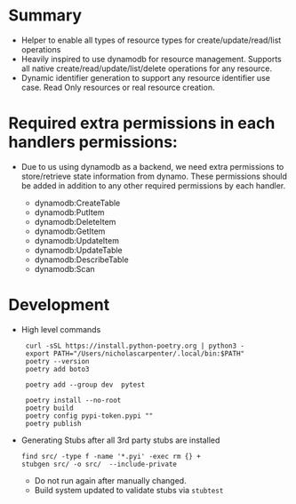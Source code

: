 # Summary
- Helper to enable all types of resource types for create/update/read/list operations
- Heavily inspired to use dynamodb for resource management.  Supports all native create/read/update/list/delete operations for any resource.
- Dynamic identifier generation to support any resource identifier use case.  Read Only resources or real resource creation.

# Required extra permissions in each handlers permissions:
- Due to us using dynamodb as a backend, we need extra permissions to store/retrieve state information from dynamo.  These permissions should be added in addition to any other required permissions by each handler.

  - dynamodb:CreateTable
  - dynamodb:PutItem
  - dynamodb:DeleteItem
  - dynamodb:GetItem
  - dynamodb:UpdateItem
  - dynamodb:UpdateTable
  - dynamodb:DescribeTable
  - dynamodb:Scan


# Development
- High level commands
   ```
    curl -sSL https://install.python-poetry.org | python3 -
    export PATH="/Users/nicholascarpenter/.local/bin:$PATH"
    poetry --version
    poetry add boto3
  
    poetry add --group dev  pytest
  
    poetry install --no-root
    poetry build
    poetry config pypi-token.pypi ""
    poetry publish
  ```
- Generating Stubs after all 3rd party stubs are installed
    ```
    find src/ -type f -name '*.pyi' -exec rm {} +
    stubgen src/ -o src/  --include-private 
    ```
  - Do not run again after manually changed.
  - Build system updated to validate stubs via `stubtest`

